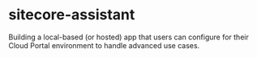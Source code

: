 # sitecore-assistant
Building a local-based (or hosted) app that users can configure for their Cloud Portal environment to handle advanced use cases.
